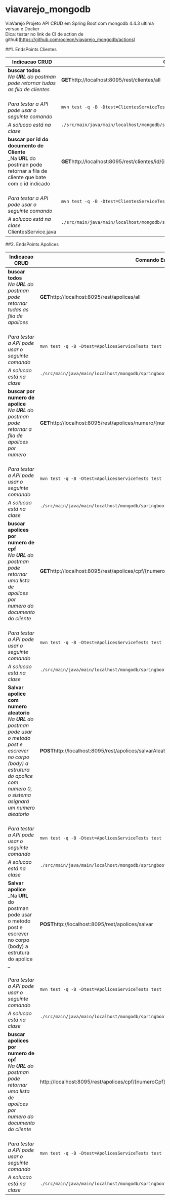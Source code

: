 # viavarejo_mongodb
ViaVarejo Projeto API CRUD em Spring Boot com mongodb 4.4.3 ultima versao e Docker
<br>Dica: testar no link de CI de action de github(https://github.com/ooleon/viavarejo_mongodb/actions)

##1. EndsPoints Clientes

Indicacao CRUD    | Comando Endpoint
------------- | -------------
<strong>buscar todos</strong><br> _Na <strong>URL</strong> do postman pode retornar tudas as fila de clientes_ | <strong>GET</strong>http://localhost:8095/rest/clientes/all
<br>_Para testar a API pode usar o seguinte comando_ 			|		`mvn test -q -B -Dtest=ClientesServiceTests test`
_A solucao está na clase_		|		`./src/main/java/main/localhost/mongodb/springbootmongodbexample/service/ClientesServiceTests.java`<br><br>
<strong>buscar por id do documento de Cliente</strong><br> _Na <strong>URL</strong> do postman pode retornar a fila de cliente que bate com o id indicado | <strong>GET</strong>http://localhost:8095/rest/clientes/id/{id}
<br>_Para testar a API pode usar o seguinte comando_ 			|		`mvn test -q -B -Dtest=ClientesServiceTests test`
_A solucao está na clase_ ClientesService.java		|		`./src/main/java/main/localhost/mongodb/springbootmongodbexample/service/ClientesServiceTests.java`<br><br>


##2. EndsPoints Apolices

Indicacao CRUD    | Comando Endpoint
------------- | -------------
<strong>buscar todos</strong><br> _Na <strong>URL</strong> do postman pode retornar tudas as fila de apolices_ | <strong>GET</strong>http://localhost:8095/rest/apolices/all
<br>_Para testar a API pode usar o seguinte comando_ 			|		`mvn test -q -B -Dtest=ApolicesServiceTests test`
_A solucao está na clase_		|		`./src/main/java/main/localhost/mongodb/springbootmongodbexample/service/ApolicesService.java`<br><br>
<strong>buscar por numero de apolice</strong><br> _Na <strong>URL</strong> do postman pode retornar a fila de apolices por numero_ | <strong>GET</strong>http://localhost:8095/rest/apolices/numero/{numero}
<br>_Para testar a API pode usar o seguinte comando_ 			|		`mvn test -q -B -Dtest=ApolicesServiceTests test`
_A solucao está na clase_		|		`./src/main/java/main/localhost/mongodb/springbootmongodbexample/service/ApolicesService.java`<br><br>
<strong>buscar apolices por numero de cpf</strong><br> _Na <strong>URL</strong> do postman pode retornar uma lista de apolices por numero do documento do cliente_ |  <strong>GET</strong>http://localhost:8095/rest/apolices/cpf/{numeroCpf}
<br>_Para testar a API pode usar o seguinte comando_ 			|		`mvn test -q -B -Dtest=ApolicesServiceTests test`
_A solucao está na clase_		|		`./src/main/java/main/localhost/mongodb/springbootmongodbexample/service/ApolicesService.java`<br><br>
<strong>Salvar apolice com numero aleatorio</strong><br> _Na <strong>URL</strong> do postman pode usar o metodo post e escrever no corpo (body) a estrutura do apolice com numero 0, o sistema asignará um numero aleatorio_ | <strong>POST</strong>http://localhost:8095/rest/apolices/salvarAleatorio
<br>_Para testar a API pode usar o seguinte comando_ 			|		`mvn test -q -B -Dtest=ApolicesServiceTests test`
_A solucao está na clase_		|		`./src/main/java/main/localhost/mongodb/springbootmongodbexample/service/ApolicesService.java`<br><br>
<strong>Salvar apolice</strong><br> _Na <strong>URL</strong> do postman pode usar o metodo post e escrever no corpo (body) a estrutura do apolice _ | <strong>POST</strong>http://localhost:8095/rest/apolices/salvar
<br>_Para testar a API pode usar o seguinte comando_ 			|		`mvn test -q -B -Dtest=ApolicesServiceTests test`
_A solucao está na clase_		|		`./src/main/java/main/localhost/mongodb/springbootmongodbexample/service/ApolicesService.java`<br><br>
<strong>buscar apolices por numero de cpf</strong><br> _Na <strong>URL</strong> do postman pode retornar uma lista de apolices por numero do documento do cliente_ | http://localhost:8095/rest/apolices/cpf/{numeroCpf}
<br>_Para testar a API pode usar o seguinte comando_ 			|		`mvn test -q -B -Dtest=ApolicesServiceTests test`
_A solucao está na clase_		|		`./src/main/java/main/localhost/mongodb/springbootmongodbexample/service/ApolicesService.java`


